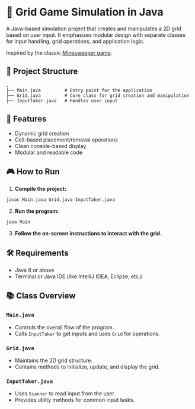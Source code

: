 # 🧩 Grid Game Simulation in Java

A Java-based simulation project that creates and manipulates a 2D grid based on user input. It emphasizes modular design with separate classes for input handling, grid operations, and application logic.

Inspired by the classic [Minesweeper game](https://en.wikipedia.org/wiki/Minesweeper_(video_game)#:~:text=A%20player%20selects%20a%20cell,cells%20will%20automatically%20be%20opened).

## 📁 Project Structure

```
.
├── Main.java         # Entry point for the application
├── Grid.java         # Core class for grid creation and manipulation
├── InputTaker.java   # Handles user input
```

## 🚀 Features

- Dynamic grid creation
- Cell-based placement/removal operations
- Clean console-based display
- Modular and readable code

## 🎮 How to Run

1. **Compile the project:**

```bash
javac Main.java Grid.java InputTaker.java
```

2. **Run the program:**

```bash
java Main
```

3. **Follow the on-screen instructions to interact with the grid.**

## 🛠️ Requirements

- Java 8 or above
- Terminal or Java IDE (like IntelliJ IDEA, Eclipse, etc.)

## 📚 Class Overview

### `Main.java`

- Controls the overall flow of the program.
- Calls `InputTaker` to get inputs and uses `Grid` for operations.

### `Grid.java`

- Maintains the 2D grid structure.
- Contains methods to initialize, update, and display the grid.

### `InputTaker.java`

- Uses `Scanner` to read input from the user.
- Provides utility methods for common input tasks.
